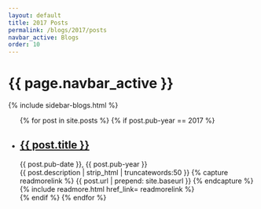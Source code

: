 ```yaml
---
layout: default
title: 2017 Posts
permalink: /blogs/2017/posts
navbar_active: Blogs
order: 10
---
```


<div class="container">
  <div class="row">
    <h1 class="page-title">{{ page.navbar_active }}</h1>
  </div>
  <div class="row">
    <div class="col-sm-12 col-md-3">
      {% include sidebar-blogs.html %}
    </div>
    <div class="col-sm-12 col-md-9 blogs">
      <ul class="posts">
        {% for post in site.posts %}
          {% if post.pub-year == 2017 %}
            <li>
              <h2 class="posts-title"><a href="{{ post.url | prepend: site.baseurl }}">{{ post.title }}</a></h2>
              <div class="posts-date">{{ post.pub-date }}, {{ post.pub-year }}</div>
                {{ post.description | strip_html | truncatewords:50 }}
                {% capture readmorelink %}
                  {{ post.url | prepend: site.baseurl }}
                {% endcapture %}
                {% include readmore.html href_link= readmorelink %}
            </li>
          {% endif %}
        {% endfor %}
      </ul>
    </div>
  </div>
</div>
